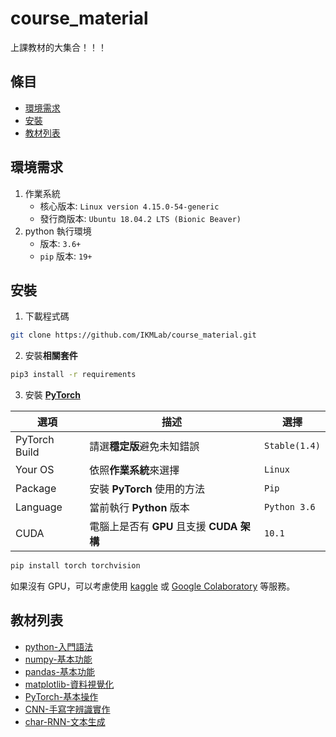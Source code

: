 # course_material

上課教材的大集合！！！

## 條目

- [環境需求](#環境需求)
- [安裝](#安裝)
- [教材列表](#教材列表)

## 環境需求

1. 作業系統
    - 核心版本: `Linux version 4.15.0-54-generic`
    - 發行商版本: `Ubuntu 18.04.2 LTS (Bionic Beaver)`
2. python 執行環境
    - 版本: `3.6+`
    - `pip` 版本: `19+`

## 安裝

1. 下載程式碼

```sh
git clone https://github.com/IKMLab/course_material.git
```

2. 安裝**相關套件**

```sh
pip3 install -r requirements
```

3. 安裝 [**PyTorch**](https://pytorch.org/get-started/locally/#start-locally)

|選項|描述|選擇|
|-|-|-|
|PyTorch Build|請選**穩定版**避免未知錯誤|`Stable(1.4)`|
|Your OS|依照**作業系統**來選擇|`Linux`|
|Package|安裝 **PyTorch** 使用的方法|`Pip`|
|Language|當前執行 **Python** 版本|`Python 3.6`|
|CUDA|電腦上是否有 **GPU** 且支援 **CUDA 架構**|`10.1`|

```sh
pip install torch torchvision
```

如果沒有 GPU，可以考慮使用 [kaggle](https://www.kaggle.com/) 或 [Google Colaboratory](https://colab.research.google.com/notebooks/intro.ipynb) 等服務。

## 教材列表

- [python-入門語法](./python-入門語法.ipynb)
- [numpy-基本功能](./numpy-基本功能.ipynb)
- [pandas-基本功能](./pandas-基本功能.ipynb)
- [matplotlib-資料視覺化](./matplotlib-資料視覺化.ipynb)
- [PyTorch-基本操作](./PyTorch-基本操作.ipynb)
- [CNN-手寫字辨識實作](./CNN-手寫字辨識實作.ipynb)
- [char-RNN-文本生成](./char-RNN-文本生成.ipynb)